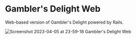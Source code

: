 # Gambler's Delight Web
Web-based version of Gambler's Delight powered by Rails.

![Screenshot 2023-04-05 at 23-59-18 Gambler's Delight Web](https://user-images.githubusercontent.com/79682953/230268733-6fa45617-4488-4024-b3a4-e5b43e004c4b.png)
